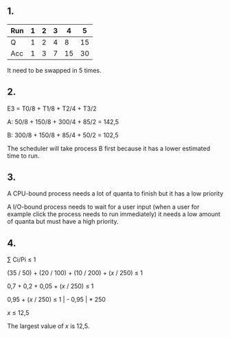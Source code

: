## 1.

| Run | 1 | 2 | 3 | 4 | 5 |
| -- | -- | -- | -- | -- | -- |
Q | 1 | 2 | 4 | 8 | 15 |
Acc | 1 | 3 | 7 | 15 | 30 |

It need to be swapped in 5 times.

## 2.

E3 = T0/8 + T1/8 + T2/4 + T3/2

A: 50/8 + 150/8 + 300/4 + 85/2 = 142,5

B: 300/8 + 150/8 + 85/4 + 50/2 = 102,5

The scheduler will take process B first because it has a lower estimated time to run.

## 3.

A CPU-bound process needs a lot of quanta to finish but it has a low priority

A I/O-bound process needs to wait for a user input (when a user for example click the process needs to run immediately)
it needs a low amount of quanta but must have a high priority.

## 4.

∑ Ci/Pi ≤ 1

(35 / 50) + (20 / 100) + (10 / 200) + ($x$ / 250) ≤ 1

0,7 + 0,2 + 0,05 + ($x$ / 250) ≤ 1

0,95 + ($x$ / 250) ≤ 1    | - 0,95 | * 250

$x$ ≤ 12,5

The largest value of $x$ is 12,5.

